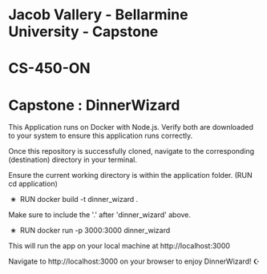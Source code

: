 # Jacob Vallery - Bellarmine University - Capstone 
# CS-450-ON

# Capstone : DinnerWizard 
This Application runs on Docker with Node.js.
Verify both are downloaded to your system to ensure this application runs correctly. 

Once this repository is successfully cloned, navigate to the corresponding (destination) directory in your terminal. 

Ensure the current working directory is within the application folder. (RUN cd application)

&nbsp;&#10028;&nbsp;&nbsp;RUN docker build -t dinner_wizard .

Make sure to include the '.' after 'dinner_wizard' above.

&nbsp;&#10028;&nbsp;&nbsp;RUN docker run -p 3000:3000 dinner_wizard

This will run the app on your local machine at http://localhost:3000

Navigate to http://localhost:3000 on your browser to enjoy DinnerWizard! &#9770;
